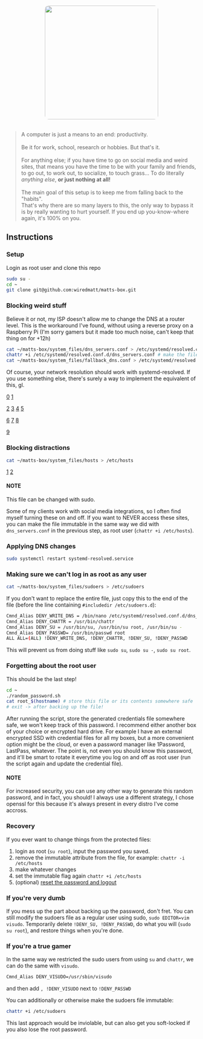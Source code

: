 <div style="width: 100%; display: flex; justify-content: center;">
  <img src="https://miro.medium.com/v2/resize:fit:940/1*pMiyKxU-o6E3uBN-Cttt7w.png" width="300px" style="border-radius: 10px">
</div>

<br>

> A computer is just a means to an end: productivity. \
> \
> Be it for work, school, research or hobbies. But that's it. \
> \
> For anything else; if you have time to go on social media and weird sites, that means you have the time to be with your family and friends, to go out, to work out, to socialize, to touch grass... To do literally _anything else_, **or just nothing at all!** \
> \
> The main goal of this setup is to keep me from falling back to the "habits". \
> That's why there are so many layers to this, the only way to bypass it is by really wanting to hurt yourself. If you end up you-know-where again, it's 100% on you.

## Instructions

### Setup

Login as root user and clone this repo

```bash
sudo su -
cd ~
git clone git@github.com:wiredmatt/matts-box.git
```

### Blocking weird stuff

Believe it or not, my ISP doesn't allow me to change the DNS at a router level. This is the workaround I've found, without using a reverse proxy on a Raspberry Pi (I'm sorry gamers but it made too much noise, can't keep that thing on for +12h)

```bash
cat ~/matts-box/system_files/dns_servers.conf > /etc/systemd/resolved.conf.d/dns_servers.conf
chattr +i /etc/systemd/resolved.conf.d/dns_servers.conf # make the file immutable
cat ~/matts-box/system_files/fallback_dns.conf > /etc/systemd/resolved.conf.d/fallback_dns.conf
```

Of course, your network resolution should work with systemd-resolved. If you use something else, there's surely a way to implement the equivalent of this, gl.

[0](https://www.youtube.com/watch?v=PTAk3EkJtqQ) [1](https://www.yourbrainonporn.com/)

[2](https://www.youtube.com/watch?v=lFnM2RbG8oE) [3](https://www.youtube.com/watch?v=ZuBdNqBM3ao) [4](https://www.youtube.com/watch?v=iADXjkens14) [5](https://www.youtube.com/watch?v=BwqcjElvKPI)

[6](https://www.youtube.com/watch?v=iADXjkens14) [7](https://www.youtube.com/watch?v=1Ya67aLaaCc) [8](https://www.youtube.com/watch?v=Kxljw1hlWX0)

[9](https://www.youtube.com/watch?v=FpOg1C477cQ)

### Blocking distractions

```bash
cat ~/matts-box/system_files/hosts > /etc/hosts
```

[1](https://www.youtube.com/watch?v=hIRFiEzmn0Y) [2](https://www.youtube.com/watch?v=qy0LkCJUmkI)

#### NOTE

This file can be changed with sudo.

Some of my clients work with social media integrations, so I often find myself turning these on and off.
If you want to NEVER access these sites, you can make the file immutable in the same way we did with `dns_servers.conf` in the previous step, as root user (`chattr +i /etc/hosts`).

### Applying DNS changes

```bash
sudo systemctl restart systemd-resolved.service
```

### Making sure we can't log in as root as any user

```bash
cat ~/matts-box/system_files/sudoers > /etc/sudoers
```

If you don't want to replace the entire file, just copy this to the end of the file (before the line containing `#includedir /etc/sudoers.d`):

```bash
Cmnd_Alias DENY_WRITE_DNS = /bin/nano /etc/systemd/resolved.conf.d/dns_servers.conf, /usr/bin/vim /etc/systemd/resolved.conf.d/dns_servers.conf, /usr/bin/vi /etc/systemd/resolved.conf.d/dns_servers.conf
Cmnd_Alias DENY_CHATTR = /usr/bin/chattr
Cmnd_Alias DENY_SU = /usr/bin/su, /usr/bin/su root, /usr/bin/su -
Cmnd_Alias DENY_PASSWD= /usr/bin/passwd root
ALL ALL=(ALL) !DENY_WRITE_DNS, !DENY_CHATTR, !DENY_SU, !DENY_PASSWD
```

This will prevent us from doing stuff like `sudo su`, `sudo su -`, `sudo su root`.

### Forgetting about the root user

This should be the last step!

```bash
cd ~
./random_password.sh
cat root_$(hostname) # store this file or its contents somewhere safe
# exit -> after backing up the file!
```

After running the script, store the generated credentials file somewhere safe, we won't keep track of this password. I recommend either another box of your choice or encrypted hard drive.
For example I have an external encrypted SSD with credential files for all my boxes, but a more convenient option might be the cloud, or even a password manager like 1Password, LastPass, whatever. The point is, not even you should know this password, and it'll be smart to rotate it everytime you log on and off as root user (run the script again and update the credential file).

#### NOTE

For increased security, you can use any other way to generate this random password, and in fact, you should! I always use a different strategy, I chose openssl for this because it's always present in every distro I've come accross.

### Recovery

If you ever want to change things from the protected files:

1. login as root (`su root`), input the password you saved.
2. remove the immutable attribute from the file, for example: `chattr -i /etc/hosts`
3. make whatever changes
4. set the immutable flag again `chattr +i /etc/hosts`
5. (optional) [reset the password and logout](#forgetting-about-the-root-user)

### If you're very dumb

If you mess up the part about backing up the password, don't fret. You can still modify the sudoers file as a regular user using sudo, `sudo EDITOR=vim visudo`. Temporarily delete `!DENY_SU, !DENY_PASSWD`, do what you will (`sudo su root`), and restore things when you're done.

### If you're a true gamer

In the same way we restricted the sudo users from using `su` and `chattr`, we can do the same with `visudo`.

```bash
Cmnd_Alias DENY_VISUDO=/usr/sbin/visudo
```

and then add `, !DENY_VISUDO` next to `!DENY_PASSWD`

You can additionally or otherwise make the sudoers file immutable:

```bash
chattr +i /etc/sudoers
```

This last approach would be inviolable, but can also get you soft-locked if you also lose the root password.
